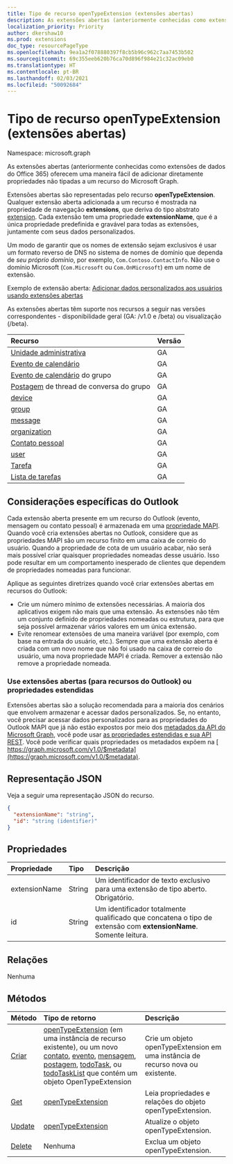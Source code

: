 ```yaml
---
title: Tipo de recurso openTypeExtension (extensões abertas)
description: As extensões abertas (anteriormente conhecidas como extensões de dados do Office 365) oferecem uma maneira fácil de adicionar diretamente propriedades não tipadas a um recurso do Microsoft Graph.
localization_priority: Priority
author: dkershaw10
ms.prod: extensions
doc_type: resourcePageType
ms.openlocfilehash: 9ea1a2f078880397f8cb5b96c962c7aa7453b502
ms.sourcegitcommit: 69c355eeb620b76ca70d896f984e21c32ac09eb0
ms.translationtype: HT
ms.contentlocale: pt-BR
ms.lasthandoff: 02/03/2021
ms.locfileid: "50092684"
---
```

# <a name="opentypeextension-resource-type-open-extensions"></a>Tipo de recurso openTypeExtension (extensões abertas)

Namespace: microsoft.graph

As extensões abertas (anteriormente conhecidas como extensões de dados do Office 365) oferecem uma maneira fácil de adicionar diretamente propriedades não tipadas a um recurso do Microsoft Graph.

Extensões abertas são representadas pelo recurso **openTypeExtension**. Qualquer extensão aberta adicionada a um recurso é mostrada na propriedade de navegação **extensions**, que deriva do tipo abstrato [extension](extension.md). Cada extensão tem uma propriedade **extensionName**, que é a única propriedade predefinida e gravável para todas as extensões, juntamente com seus dados personalizados.

Um modo de garantir que os nomes de extensão sejam exclusivos é usar um formato reverso de DNS no sistema de nomes de domínio que dependa de _seu próprio domínio_, por exemplo, `Com.Contoso.ContactInfo`. Não use o domínio Microsoft (`Com.Microsoft` ou `Com.OnMicrosoft`) em um nome de extensão.

Exemplo de extensão aberta: [Adicionar dados personalizados aos usuários usando extensões abertas](/graph/extensibility-open-users)

As extensões abertas têm suporte nos recursos a seguir nas versões correspondentes - disponibilidade geral (GA: /v1.0 e /beta) ou visualização (/beta).

|Recurso |Versão |
|:---------------|:-------|
| [Unidade administrativa](/graph/api/resources/administrativeunit?view=graph-rest-beta)  | GA |
| [Evento de calendário](event.md) | GA |
| [Evento de calendário](event.md) do grupo | GA |
| [Postagem](post.md) de thread de conversa do grupo | GA |
| [device](device.md) | GA |
| [group](group.md) | GA |
| [message](message.md) | GA |
| [organization](organization.md) | GA |
| [Contato pessoal](contact.md) | GA |
| [user](user.md) | GA |
| [Tarefa](todotask.md)  | GA ||
| [Lista de tarefas](todotasklist.md)  | GA ||

## <a name="outlook-specific-considerations"></a>Considerações específicas do Outlook

Cada extensão aberta presente em um recurso do Outlook (evento, mensagem ou contato pessoal) é armazenada em uma [propriedade MAPI](/office/client-developer/outlook/mapi/mapi-named-properties). Quando você cria extensões abertas no Outlook, considere que as propriedades MAPI são um recurso finito em uma caixa de correio do usuário. Quando a propriedade de cota de um usuário acabar, não será mais possível criar quaisquer propriedades nomeadas desse usuário. Isso pode resultar em um comportamento inesperado de clientes que dependem de propriedades nomeadas para funcionar.

Aplique as seguintes diretrizes quando você criar extensões abertas em recursos do Outlook:

- Crie um número mínimo de extensões necessárias. A maioria dos aplicativos exigem não mais que uma extensão. As extensões não têm um conjunto definido de propriedades nomeadas ou estrutura, para que seja possível armazenar vários valores em um única extensão.
- Evite renomear extensões de uma maneira variável (por exemplo, com base na entrada do usuário, etc.). Sempre que uma extensão aberta é criada com um novo nome que não foi usado na caixa de correio do usuário, uma nova propriedade MAPI é criada. Remover a extensão não remove a propriedade nomeada.

### <a name="use-open-extensions-for-outlook-resources-or-extended-properties"></a>Use extensões abertas (para recursos do Outlook) ou propriedades estendidas

Extensões abertas são a solução recomendada para a maioria dos cenários que envolvem armazenar e acessar dados personalizados. Se, no entanto, você precisar acessar dados personalizados para as propriedades do Outlook MAPI que já não estão expostos por meio dos [metadados da API do Microsoft Graph](../index.md), você pode usar [as propriedades estendidas e sua API REST](extended-properties-overview.md). Você pode verificar quais propriedades os metadados expõem na [ https://graph.microsoft.com/v1.0/$metadata](https://graph.microsoft.com/v1.0/$metadata).

## <a name="json-representation"></a>Representação JSON

Veja a seguir uma representação JSON do recurso.

<!--{
  "blockType": "resource",
  "openType": true,
  "optionalProperties": [],
  "baseType": "microsoft.graph.extension",
  "@odata.type": "microsoft.graph.openTypeExtension"
}-->

```json
{
  "extensionName": "string",
  "id": "string (identifier)"
}
```

## <a name="properties"></a>Propriedades

|Propriedade | Tipo | Descrição |
|:---------------|:--------|:----------|
|extensionName|String|Um identificador de texto exclusivo para uma extensão de tipo aberto. Obrigatório.|
|id|String| Um identificador totalmente qualificado que concatena o tipo de extensão com **extensionName**. Somente leitura.|

## <a name="relationships"></a>Relações

Nenhuma

## <a name="methods"></a>Métodos

|Método | Tipo de retorno | Descrição |
|:---------------|:--------|:----------|
|[Criar](../api/opentypeextension-post-opentypeextension.md) | [openTypeExtension](opentypeextension.md) (em uma instância de recurso existente), ou um novo [contato](../resources/contact.md), [evento](../resources/event.md), [mensagem](../resources/message.md), [postagem](post.md), [todoTask](todotask.md), ou [todoTaskList](todotasklist.md) que contém um objeto OpenTypeExtension | Crie um objeto openTypeExtension em uma instância de recurso nova ou existente.|
|[Get](../api/opentypeextension-get.md) | [openTypeExtension](opentypeextension.md) |Leia propriedades e relações do objeto openTypeExtension.|
|[Update](../api/opentypeextension-update.md) | [openTypeExtension](opentypeextension.md) |Atualize o objeto openTypeExtension. |
|[Delete](../api/opentypeextension-delete.md) | Nenhuma |Exclua um objeto openTypeExtension. |

<!-- uuid: 8fcb5dbc-d5aa-4681-8e31-b001d5168d79
2015-10-25 14:57:30 UTC -->
<!-- {
  "type": "#page.annotation",
  "description": "openTypeExtension resource",
  "keywords": "",
  "section": "documentation",
  "tocPath": ""
}-->
